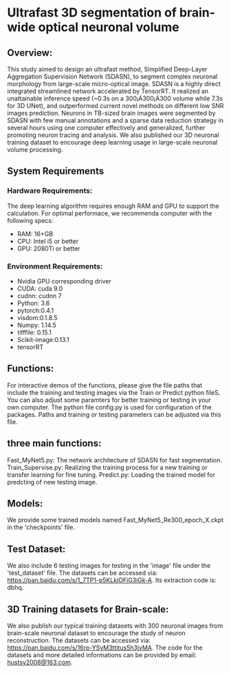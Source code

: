 # Ultrafast 3D segmentation of brain-wide optical neuronal volume

## Overview:

This study aimed to design an ultrafast method, Simplified Deep-Layer Aggregation Supervision Network (SDASN), to segment complex neuronal morphology from large-scale micro-optical image. SDASN is a highly direct integrated streamlined network accelerated by TensorRT. It realized an unattainable inference speed (~0.3s on a 300¡Á300¡Á300 volume while 7.3s for 3D UNet), and outperformed current novel methods on different low SNR images prediction. Neurons in TB-sized brain images were segmented by SDASN with few manual annotations and a sparse data reduction strategy in several hours using one computer effectively and generalized, further promoting neuron tracing and analysis. We also published our 3D neuronal training dataset to encourage deep learning usage in large-scale neuronal volume processing.

## System Requirements

### Hardware Requirements:

The deep learning algorithm requires enough RAM and GPU to support the calculation. For optimal performace, we recommenda computer with the following specs:

- RAM: 16+GB
- CPU: Intel i5 or better
- GPU:  2080Ti or better

### Environment Requirements:

- Nvidia GPU corresponding driver
- CUDA: cuda 9.0
- cudnn: cudnn 7
- Python: 3.6
- pytorch:0.4.1 
- visdom:0.1.8.5
- Numpy: 1.14.5
- tifffile: 0.15.1
- Scikit-image:0.13.1
- tensorRT

## Functions:

For interactive demos of the functions, please give the file paths that include the training and testing images via the Train or Predict python fileS. You can also adjust some paramters for better training or testing in your own computer. The python file config.py is used for configuration of the packages.  Paths and training or testing parameters can be adjusted via this file.

## three main functions:

Fast_MyNet5.py:  The network architecture of SDASN for fast segmentation.
Train_Supervise.py: Realizing the training process for a new training or transfer learning for fine tuning.
Predict.py: Loading the trained model for predcting of new testing image.

## Models:
We provide some trained models named Fast_MyNet5_Re300_epoch_X.ckpt in the 'checkpoints' file.

## Test Dataset:

We also include 6 testing images for testing  in the 'image' file under the 'test_dataset' file. 
The datasets can be accessed via: https://pan.baidu.com/s/1_7TP1-p5KLkiOFiG3iGk-A. 
Its extraction code is: dbhq.



## 3D Training datasets for Brain-scale:

We also publish our typical training datasets with 300 neuronal images from brain-scale neuronal dataset to encourage the study of neuron reconstruction. 
The datasets can be accessed via: https://pan.baidu.com/s/16rp-YSyM3ttitus5h3jvMA.  The code for the datasets and more detailed informations can be provided by email: hustsy2008@163.com.
